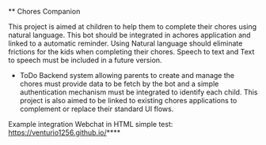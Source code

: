 ** Chores Companion

This project is aimed at children to help them to complete their chores using natural language. 
This bot should be integrated in achores application and linked to a automatic reminder. Using Natural language should eliminate frictions for the kids when completing their chores. 
Speech to text and Text to speech must be included in a future version. 

- ToDo
Backend system allowing parents to create and manage the chores must provide data to be fetch by the bot and a simple authentication mechanism must be integrated to identify each child. 
This project is also aimed to be linked to existing chores applications to complement or replace their standard UI flows.

Example integration Webchat in HTML simple test: https://venturio1256.github.io/****
